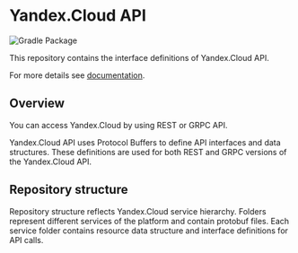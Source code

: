 # Yandex.Cloud API

![Gradle Package](https://github.com/alakida/cloudapi/workflows/Gradle%20Package/badge.svg)

This repository contains the interface definitions of Yandex.Cloud API. 

For more details see [documentation](https://cloud.yandex.com/docs).

## Overview

You can access Yandex.Cloud by using REST or GRPC API.

Yandex.Cloud API uses Protocol Buffers to define API interfaces and data structures. These definitions are used for both REST and GRPC versions of the Yandex.Cloud API. 

## Repository structure

Repository structure reflects Yandex.Cloud service hierarchy. Folders represent different services of the platform and contain protobuf files. Each service folder contains resource data structure and interface definitions for API calls. 
